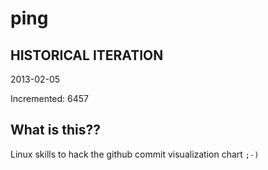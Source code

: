# ping

## HISTORICAL ITERATION
2013-02-05

Incremented: 6457

## What is this?? 
Linux skills to hack the github commit visualization chart `;-)`
